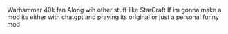 Warhammer 40k fan
Along wih other stuff like StarCraft 
If im gonna make a mod its either with chatgpt
and praying its original or just a personal funny mod
<!---
Gamesworkshopplsdontsueme/Gamesworkshopplsdontsueme is a ✨ special ✨ repository because its `README.md` (this file) appears on your GitHub profile.
You can click the Preview link to take a look at your changes.
--->
